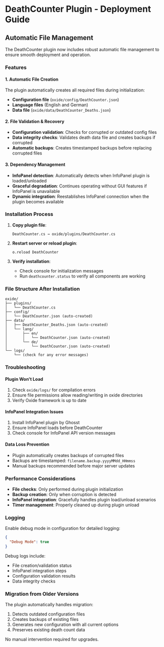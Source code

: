 # DeathCounter Plugin - Deployment Guide

## Automatic File Management

The DeathCounter plugin now includes robust automatic file management to ensure smooth deployment and operation.

### Features

#### 1. Automatic File Creation
The plugin automatically creates all required files during initialization:
- **Configuration file** (`oxide/config/DeathCounter.json`)
- **Language files** (English and German)
- **Data file** (`oxide/data/DeathCounter_Deaths.json`)

#### 2. File Validation & Recovery
- **Configuration validation**: Checks for corrupted or outdated config files
- **Data integrity checks**: Validates death data file and creates backups if corrupted
- **Automatic backups**: Creates timestamped backups before replacing corrupted files

#### 3. Dependency Management
- **InfoPanel detection**: Automatically detects when InfoPanel plugin is loaded/unloaded
- **Graceful degradation**: Continues operating without GUI features if InfoPanel is unavailable
- **Dynamic integration**: Reestablishes InfoPanel connection when the plugin becomes available

### Installation Process

1. **Copy plugin file**:
   ```
   DeathCounter.cs → oxide/plugins/DeathCounter.cs
   ```

2. **Restart server or reload plugin**:
   ```
   o.reload DeathCounter
   ```

3. **Verify installation**:
   - Check console for initialization messages
   - Run `deathcounter.status` to verify all components are working

### File Structure After Installation

```
oxide/
├── plugins/
│   └── DeathCounter.cs
├── config/
│   └── DeathCounter.json (auto-created)
├── data/
│   ├── DeathCounter_Deaths.json (auto-created)
│   └── lang/
│       ├── en/
│       │   └── DeathCounter.json (auto-created)
│       └── de/
│           └── DeathCounter.json (auto-created)
└── logs/
    └── (check for any error messages)
```

### Troubleshooting

#### Plugin Won't Load
1. Check `oxide/logs/` for compilation errors
2. Ensure file permissions allow reading/writing in oxide directories
3. Verify Oxide framework is up to date

#### InfoPanel Integration Issues
1. Install InfoPanel plugin by Ghosst
2. Ensure InfoPanel loads before DeathCounter
3. Check console for InfoPanel API version messages

#### Data Loss Prevention
- Plugin automatically creates backups of corrupted files
- Backups are timestamped: `filename.backup.yyyyMMdd_HHmmss`
- Manual backups recommended before major server updates

### Performance Considerations

- **File checks**: Only performed during plugin initialization
- **Backup creation**: Only when corruption is detected
- **InfoPanel integration**: Gracefully handles plugin load/unload scenarios
- **Timer management**: Properly cleaned up during plugin unload

### Logging

Enable debug mode in configuration for detailed logging:
```json
{
  "Debug Mode": true
}
```

Debug logs include:
- File creation/validation status
- InfoPanel integration steps
- Configuration validation results
- Data integrity checks

### Migration from Older Versions

The plugin automatically handles migration:
1. Detects outdated configuration files
2. Creates backups of existing files
3. Generates new configuration with all current options
4. Preserves existing death count data

No manual intervention required for upgrades.
